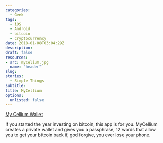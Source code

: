 ```yaml
---
categories: 
  - Geek
tags:
  - iOS
  - Android
  - bitcoin
  - cryptocurrency
date: 2018-01-08T03:04:29Z
description: 
draft: false
resources: 
- src: myCelium.jpg
  name: "header"
slug:
stories: 
  - Simple Things
subtitle: 
title: MyCellium
options:
  unlisted: false
---
```


[My Cellium Wallet](https://wallet.mycelium.com/)

If you started the year investing on bitcoin, this app is for you. MyCellium creates a private wallet and gives you a passphrase, 12 words that allow you to get your bitcoin back if, god forgive, you ever lose your phone.